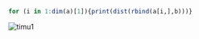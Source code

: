 
```R
for (i in 1:dim(a)[1]){print(dist(rbind(a[i,],b)))}
```
![timu1](https://upload-images.jianshu.io/upload_images/7567244-27af4133d950ad69.png?imageMogr2/auto-orient/strip%7CimageView2/2/w/700)
